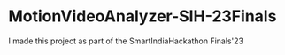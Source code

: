 # MotionVideoAnalyzer-SIH-23Finals
I made this project as part of the SmartIndiaHackathon Finals'23
